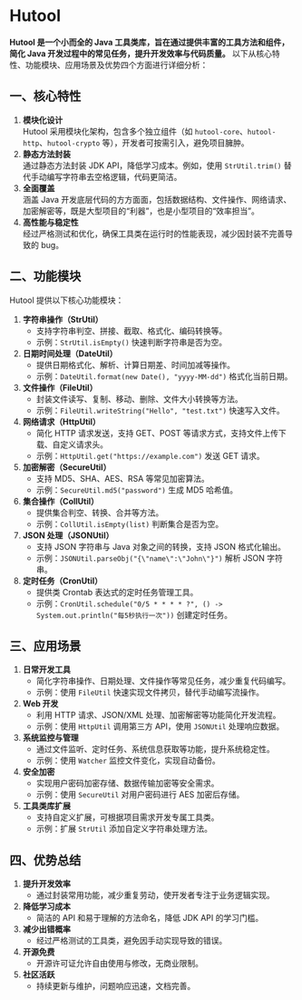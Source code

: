 # Hutool

**Hutool 是一个小而全的 Java 工具类库，旨在通过提供丰富的工具方法和组件，简化 Java 开发过程中的常见任务，提升开发效率与代码质量。** 以下从核心特性、功能模块、应用场景及优势四个方面进行详细分析：

## 一、核心特性
1. **模块化设计**  
   Hutool 采用模块化架构，包含多个独立组件（如 `hutool-core`、`hutool-http`、`hutool-crypto` 等），开发者可按需引入，避免项目臃肿。
2. **静态方法封装**  
   通过静态方法封装 JDK API，降低学习成本。例如，使用 `StrUtil.trim()` 替代手动编写字符串去空格逻辑，代码更简洁。
3. **全面覆盖**  
   涵盖 Java 开发底层代码的方方面面，包括数据结构、文件操作、网络请求、加密解密等，既是大型项目的“利器”，也是小型项目的“效率担当”。
4. **高性能与稳定性**  
   经过严格测试和优化，确保工具类在运行时的性能表现，减少因封装不完善导致的 bug。

## 二、功能模块
Hutool 提供以下核心功能模块：
1. **字符串操作（StrUtil）**
    - 支持字符串判空、拼接、截取、格式化、编码转换等。
    - 示例：`StrUtil.isEmpty()` 快速判断字符串是否为空。
2. **日期时间处理（DateUtil）**
    - 提供日期格式化、解析、计算日期差、时间加减等操作。
    - 示例：`DateUtil.format(new Date(), "yyyy-MM-dd")` 格式化当前日期。
3. **文件操作（FileUtil）**
    - 封装文件读写、复制、移动、删除、文件大小转换等方法。
    - 示例：`FileUtil.writeString("Hello", "test.txt")` 快速写入文件。
4. **网络请求（HttpUtil）**
    - 简化 HTTP 请求发送，支持 GET、POST 等请求方式，支持文件上传下载、自定义请求头。
    - 示例：`HttpUtil.get("https://example.com")` 发送 GET 请求。
5. **加密解密（SecureUtil）**
    - 支持 MD5、SHA、AES、RSA 等常见加密算法。
    - 示例：`SecureUtil.md5("password")` 生成 MD5 哈希值。
6. **集合操作（CollUtil）**
    - 提供集合判空、转换、合并等方法。
    - 示例：`CollUtil.isEmpty(list)` 判断集合是否为空。
7. **JSON 处理（JSONUtil）**
    - 支持 JSON 字符串与 Java 对象之间的转换，支持 JSON 格式化输出。
    - 示例：`JSONUtil.parseObj("{\"name\":\"John\"}")` 解析 JSON 字符串。
8. **定时任务（CronUtil）**
    - 提供类 Crontab 表达式的定时任务管理工具。
    - 示例：`CronUtil.schedule("0/5 * * * * ?", () -> System.out.println("每5秒执行一次"))` 创建定时任务。

## 三、应用场景
1. **日常开发工具**
    - 简化字符串操作、日期处理、文件操作等常见任务，减少重复代码编写。
    - 示例：使用 `FileUtil` 快速实现文件拷贝，替代手动编写流操作。
2. **Web 开发**
    - 利用 HTTP 请求、JSON/XML 处理、加密解密等功能简化开发流程。
    - 示例：使用 `HttpUtil` 调用第三方 API，使用 `JSONUtil` 处理响应数据。
3. **系统监控与管理**
    - 通过文件监听、定时任务、系统信息获取等功能，提升系统稳定性。
    - 示例：使用 `Watcher` 监控文件变化，实现自动备份。
4. **安全加密**
    - 实现用户密码加密存储、数据传输加密等安全需求。
    - 示例：使用 `SecureUtil` 对用户密码进行 AES 加密后存储。
5. **工具类库扩展**
    - 支持自定义扩展，可根据项目需求开发专属工具类。
    - 示例：扩展 `StrUtil` 添加自定义字符串处理方法。

## 四、优势总结
1. **提升开发效率**
    - 通过封装常用功能，减少重复劳动，使开发者专注于业务逻辑实现。
2. **降低学习成本**
    - 简洁的 API 和易于理解的方法命名，降低 JDK API 的学习门槛。
3. **减少出错概率**
    - 经过严格测试的工具类，避免因手动实现导致的错误。
4. **开源免费**
    - 开源许可证允许自由使用与修改，无商业限制。
5. **社区活跃**
    - 持续更新与维护，问题响应迅速，文档完善。